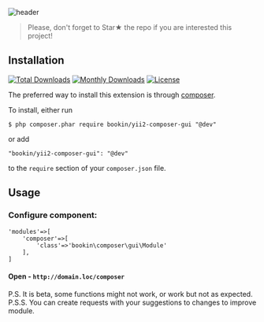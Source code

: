 ![header](https://habrastorage.org/files/c33/0b5/b6c/c330b5b6c8bf4fce8b7a864a3656a606.JPG)

> Please, don't forget to Star★ the repo if you are interested this project!

## Installation

[![Total Downloads](https://poser.pugx.org/bookin/yii2-composer-gui/downloads)](https://packagist.org/packages/bookin/yii2-composer-gui)
[![Monthly Downloads](https://poser.pugx.org/bookin/yii2-composer-gui/d/monthly)](https://packagist.org/packages/bookin/yii2-composer-gui)
[![License](https://poser.pugx.org/bookin/yii2-composer-gui/license)](https://packagist.org/packages/bookin/yii2-composer-gui)

The preferred way to install this extension is through [composer](http://getcomposer.org/download/). 

To install, either run

```
$ php composer.phar require bookin/yii2-composer-gui "@dev"
```

or add

```
"bookin/yii2-composer-gui": "@dev"
```

to the ```require``` section of your `composer.json` file.

## Usage

### Configure component:

```
'modules'=>[
    'composer'=>[
        'class'=>'bookin\composer\gui\Module'
    ],
]
```

#### Open - `http://domain.loc/composer`
 
P.S. It is beta, some functions might not work, or work but not as expected.
P.S.S. You can create requests with your suggestions to changes to improve module.